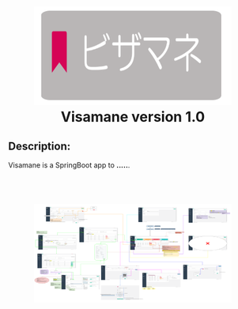 <h1 align="center">
  <br>
  <img src="./images/vis logo.png" height="200" width="400"/>
  <br>
Visamane version 1.0
  <br>
  
## Description:
 <p>Visamane is a  SpringBoot app to  <strong>.....</strong>.</p>
<br>
<h1 align="center">
  <img src="./images/v1.0 Visamane - Client Side .png" height="200" width="400"/>